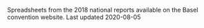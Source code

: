 Spreadsheets from the 2018 national reports available on the Basel convention website. Last updated 2020-08-05
